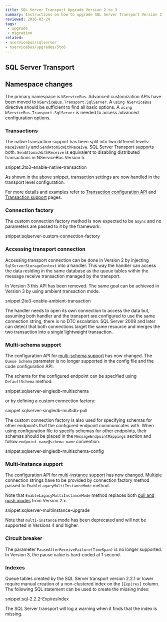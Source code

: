 ```yaml
---
title: SQL Server Transport Upgrade Version 2 to 3
summary: Instructions on how to upgrade SQL Server Transport Version 2 to 3.
reviewed: 2016-03-24
tags:
 - upgrade
 - migration
related:
- nservicebus/sqlserver
- nservicebus/upgrades/5to6
---
```



## SQL Server Transport


## Namespace changes

The primary namespace is `NServiceBus`. Advanced customization APIs have been moved to `NServiceBus.Transport.SqlServer`. A `using NServiceBus` directive should be sufficient to find all basic options. A `using NServiceBus.Transport.SqlServer` is needed to access advanced configuration options.

### Transactions

The native transaction support has been split into two different levels: `ReceiveOnly` and `SendAtomicWithReceive`. SQL Server Transport supports both. `SendAtomicWithReceive` is equivalent to disabling distributed transactions in NServiceBus Version 5.

snippet:2to3-enable-native-transaction

As shown in the above snippet, transaction settings are now handled in the transport level configuration. 

For more details and examples refer to [Transaction configuration API](/nservicebus/upgrades/5to6.md#transaction-configuration-api) and [Transaction support](/nservicebus/transports/transactions.md) pages.


### Connection factory

The custom connection factory method is now expected to be `async` and no parameters are passed to it by the framework:

snippet:sqlserver-custom-connection-factory

### Accessing transport connection

Accessing transport connection can be done in Version 2 by injecting `SqlServerStorageContext` into a handler. This way the handler can access the data residing in the same database as the queue tables within the message receive transaction managed by the transport.

In Version 3 this API has been removed. The same goal can be achieved in Version 3 by using ambient transaction mode.

snippet:2to3-enable-ambient-transaction

The handler needs to open its own connection to access the data but, assuming both handler and the transport are configured to use the same connection string, there is no DTC escalation. SQL Server 2008 and later can detect that both connections target the same resource and merges the two transaction into a single lightweight transaction.

### Multi-schema support
 
The configuration API for [multi-schema support](/nservicebus/sqlserver/deployment-options.md#multi-schema) has now changed. The `Queue Schema` parameter is no longer supported in the config file and the code configuration API. 

The schema for the configured endpoint can be specified using `DefaultSchema` method:

snippet:sqlserver-singledb-multischema

or by defining a custom connection factory:

snippet:sqlserver-singledb-multidb-pull 

The custom connection factory is also used for specifying schemas for other endpoints that the configured endpoint communicates with.
When using configuration file to specify schemas for other endpoints, their schemas should be placed in the `MessageEndpointMappings` section and follow `endpoint-name@schema-name` convention:

snippet:sqlserver-singledb-multischema-config


### Multi-instance support

The configuration API for [multi-instance support](/nservicebus/sqlserver/deployment-options.md#multi-instance) has now changed. Multiple connection strings have to be provided by connection factory method passed to `EnableLagacyMultiInstanceMode` method.

Note that `EnableLagacyMultiInstanceMode` method replaces both [pull and push modes](/nservicebus/sqlserver/configuration.md#multiple-connection-strings) from Version 2.x.

snippet:sqlserver-multiinstance-upgrade

Note that `multi-instance` mode has been deprecated and will not be supported in Versions 4 and higher.

### Circuit breaker

The parameter `PauseAfterReceiveFailure(TimeSpan)` is no longer supported. In Version 3, the pause value is hard-coded at 1 second.


### Indexes

Queue tables created by the SQL Server transport version 2.2.1 or lower require manual creation of a non-clustered index on the `[Expires]` column. The following SQL statement can be used to create the missing index:

snippet:sql-2.2.2-ExpiresIndex

The SQL Server transport will log a warning when it finds that the index is missing.
